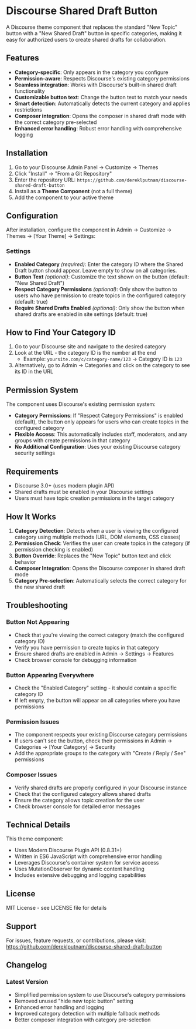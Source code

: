 # Discourse Shared Draft Button

A Discourse theme component that replaces the standard "New Topic" button with a "New Shared Draft" button in specific categories, making it easy for authorized users to create shared drafts for collaboration.

## Features

- **Category-specific**: Only appears in the category you configure
- **Permission-aware**: Respects Discourse's existing category permissions
- **Seamless integration**: Works with Discourse's built-in shared draft functionality
- **Customizable button text**: Change the button text to match your needs
- **Smart detection**: Automatically detects the current category and applies restrictions
- **Composer integration**: Opens the composer in shared draft mode with the correct category pre-selected
- **Enhanced error handling**: Robust error handling with comprehensive logging

## Installation

1. Go to your Discourse Admin Panel → Customize → Themes
2. Click "Install" → "From a Git Repository"
3. Enter the repository URL: `https://github.com/dereklputnam/discourse-shared-draft-button`
4. Install as a **Theme Component** (not a full theme)
5. Add the component to your active theme

## Configuration

After installation, configure the component in Admin → Customize → Themes → [Your Theme] → Settings:

### Settings

- **Enabled Category** *(required)*: Enter the category ID where the Shared Draft button should appear. Leave empty to show on all categories.
- **Button Text** *(optional)*: Customize the text shown on the button (default: "New Shared Draft")
- **Respect Category Permissions** *(optional)*: Only show the button to users who have permission to create topics in the configured category (default: true)
- **Require Shared Drafts Enabled** *(optional)*: Only show the button when shared drafts are enabled in site settings (default: true)

## How to Find Your Category ID

1. Go to your Discourse site and navigate to the desired category
2. Look at the URL - the category ID is the number at the end
   - Example: `yoursite.com/c/category-name/123` → Category ID is `123`
3. Alternatively, go to Admin → Categories and click on the category to see its ID in the URL

## Permission System

The component uses Discourse's existing permission system:

- **Category Permissions**: If "Respect Category Permissions" is enabled (default), the button only appears for users who can create topics in the configured category
- **Flexible Access**: This automatically includes staff, moderators, and any groups with create permissions in that category
- **No Additional Configuration**: Uses your existing Discourse category security settings

## Requirements

- Discourse 3.0+ (uses modern plugin API)
- Shared drafts must be enabled in your Discourse settings
- Users must have topic creation permissions in the target category

## How It Works

1. **Category Detection**: Detects when a user is viewing the configured category using multiple methods (URL, DOM elements, CSS classes)
2. **Permission Check**: Verifies the user can create topics in the category (if permission checking is enabled)
3. **Button Override**: Replaces the "New Topic" button text and click behavior
4. **Composer Integration**: Opens the Discourse composer in shared draft mode
5. **Category Pre-selection**: Automatically selects the correct category for the new shared draft

## Troubleshooting

### Button Not Appearing
- Check that you're viewing the correct category (match the configured category ID)
- Verify you have permission to create topics in that category
- Ensure shared drafts are enabled in Admin → Settings → Features
- Check browser console for debugging information

### Button Appearing Everywhere
- Check the "Enabled Category" setting - it should contain a specific category ID
- If left empty, the button will appear on all categories where you have permissions

### Permission Issues
- The component respects your existing Discourse category permissions
- If users can't see the button, check their permissions in Admin → Categories → [Your Category] → Security
- Add the appropriate groups to the category with "Create / Reply / See" permissions

### Composer Issues
- Verify shared drafts are properly configured in your Discourse instance
- Check that the configured category allows shared drafts
- Ensure the category allows topic creation for the user
- Check browser console for detailed error messages

## Technical Details

This theme component:
- Uses Modern Discourse Plugin API (0.8.31+)
- Written in ES6 JavaScript with comprehensive error handling
- Leverages Discourse's container system for service access
- Uses MutationObserver for dynamic content handling
- Includes extensive debugging and logging capabilities

## License

MIT License - see LICENSE file for details

## Support

For issues, feature requests, or contributions, please visit:
https://github.com/dereklputnam/discourse-shared-draft-button

## Changelog

### Latest Version
- Simplified permission system to use Discourse's category permissions
- Removed unused "hide new topic button" setting
- Enhanced error handling and logging
- Improved category detection with multiple fallback methods
- Better composer integration with category pre-selection